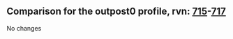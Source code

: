 ## Comparison for the outpost0 profile, rvn: [715](https://github.com/PRO100KatYT/FortniteProfileRevisions/tree/main/profiles/outpost0/715%20outpost0.json)-[717](https://github.com/PRO100KatYT/FortniteProfileRevisions/tree/main/profiles/outpost0/717%20outpost0.json)

No changes
